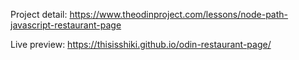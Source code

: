 Project detail: https://www.theodinproject.com/lessons/node-path-javascript-restaurant-page

Live preview: https://thisisshiki.github.io/odin-restaurant-page/
